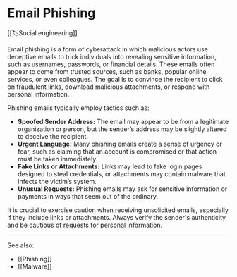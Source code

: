 
# Email Phishing

[[🏷️Social engineering]]

Email phishing is a form of cyberattack in which malicious actors use deceptive emails to trick individuals into revealing sensitive information, such as usernames, passwords, or financial details. These emails often appear to come from trusted sources, such as banks, popular online services, or even colleagues. The goal is to convince the recipient to click on fraudulent links, download malicious attachments, or respond with personal information.

Phishing emails typically employ tactics such as:

- **Spoofed Sender Address:** The email may appear to be from a legitimate organization or person, but the sender’s address may be slightly altered to deceive the recipient.
  <br>
- **Urgent Language:** Many phishing emails create a sense of urgency or fear, such as claiming that an account is compromised or that action must be taken immediately.
  <br>
- **Fake Links or Attachments:** Links may lead to fake login pages designed to steal credentials, or attachments may contain malware that infects the victim’s system.
  <br>
- **Unusual Requests:** Phishing emails may ask for sensitive information or payments in ways that seem out of the ordinary.

It is crucial to exercise caution when receiving unsolicited emails, especially if they include links or attachments. Always verify the sender's authenticity and be cautious of requests for personal information.

---

See also:

- [[Phishing]]
- [[Malware]]